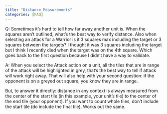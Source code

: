 ```yaml
---
title: "Distance Measurements"
categories: [FAQ]
---
```

Q: Sometimes it’s hard to tell how far away another unit is. When the squares aren’t outlined, what’s the best way to verify distance. Also when selecting an attack for a Warrior is it 3 squares max including the target or 3 squares between the targets? I thought it was 3 squares including the target but I think I recently died when the target was on the 4th square. Which goes back to the first question because I didn’t have a way to validate.

A: When you select the Attack action on a unit, all the tiles that are in range of the attack will be highlighted in grey, that’s the best way to tell if attack will work right away. That will also help with your second question: if the opponent is on a greyed out square, you know they are in range.

But, to answer it directly: distance in any context is always measured from the center of the start tile (in this example, your unit’s tile) to the center of the end tile (your opponent). If you want to count whole tiles, don’t include the start tile (do include the final tile). Works out the same.